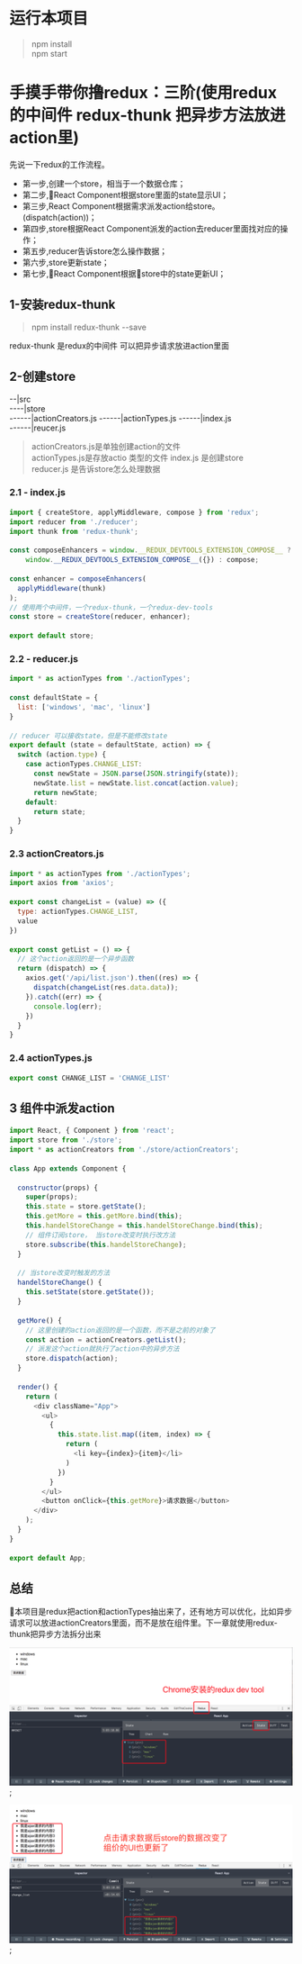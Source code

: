
# 运行本项目
> npm install  
> npm start


# 手摸手带你撸redux：三阶(使用redux 的中间件 redux-thunk 把异步方法放进action里)
先说一下redux的工作流程。
- 第一步,创建一个store，相当于一个数据仓库；
- 第二步,React Component根据store里面的state显示UI；
- 第三步,React Component根据需求派发action给store。(dispatch(action))；
- 第四步,store根据React Component派发的action去reducer里面找对应的操作；
- 第五步,reducer告诉store怎么操作数据；
- 第六步,store更新state；
- 第七步,React Component根据store中的state更新UI；

## 1-安装redux-thunk
> npm install redux-thunk --save

redux-thunk 是redux的中间件 可以把异步请求放进action里面

## 2-创建store
--|src  
----|store  
------|actionCreators.js
------|actionTypes.js
------|index.js  
------|reucer.js

> actionCreators.js是单独创建action的文件  
> actionTypes.js是存放actio 类型的文件
> index.js 是创建store  
> reducer.js 是告诉store怎么处理数据

### 2.1 - index.js
```js
import { createStore, applyMiddleware, compose } from 'redux'; 
import reducer from './reducer';
import thunk from 'redux-thunk';

const composeEnhancers = window.__REDUX_DEVTOOLS_EXTENSION_COMPOSE__ ?   
    window.__REDUX_DEVTOOLS_EXTENSION_COMPOSE__({}) : compose;

const enhancer = composeEnhancers(
  applyMiddleware(thunk)
);
// 使用两个中间件，一个redux-thunk，一个redux-dev-tools
const store = createStore(reducer, enhancer);

export default store;

```

### 2.2 - reducer.js
```js
import * as actionTypes from './actionTypes';

const defaultState = {
  list: ['windows', 'mac', 'linux']
}

// reducer 可以接收state，但是不能修改state
export default (state = defaultState, action) => {
  switch (action.type) {
    case actionTypes.CHANGE_LIST:
      const newState = JSON.parse(JSON.stringify(state));
      newState.list = newState.list.concat(action.value);      
      return newState;
    default:
      return state;
  }
}

```
### 2.3 actionCreators.js
```js
import * as actionTypes from './actionTypes';
import axios from 'axios';

export const changeList = (value) => ({
  type: actionTypes.CHANGE_LIST,
  value
})

export const getList = () => {
  // 这个action返回的是一个异步函数
  return (dispatch) => {
    axios.get('/api/list.json').then((res) => {
      dispatch(changeList(res.data.data));
    }).catch((err) => {
      console.log(err);
    })
  }
}

```

### 2.4 actionTypes.js
```js
export const CHANGE_LIST = 'CHANGE_LIST'
```

## 3 组件中派发action
```js
import React, { Component } from 'react';
import store from './store';
import * as actionCreators from './store/actionCreators';

class App extends Component {

  constructor(props) {
    super(props);
    this.state = store.getState();
    this.getMore = this.getMore.bind(this);
    this.handelStoreChange = this.handelStoreChange.bind(this);
    // 组件订阅store， 当store改变时执行改方法
    store.subscribe(this.handelStoreChange);
  }

  // 当store改变时触发的方法
  handelStoreChange() {
    this.setState(store.getState());
  }

  getMore() {
    // 这里创建的action返回的是一个函数，而不是之前的对象了
    const action = actionCreators.getList();
    // 派发这个action就执行了action中的异步方法
    store.dispatch(action);
  }

  render() {
    return (
      <div className="App">
        <ul>
          {
            this.state.list.map((item, index) => {
              return (
                <li key={index}>{item}</li>
              )
            })
          }
        </ul>
        <button onClick={this.getMore}>请求数据</button>
      </div>
    );
  }
}

export default App;

```

## 总结
本项目是redux把action和actionTypes抽出来了，还有地方可以优化，比如异步请求可以放进actionCreators里面，而不是放在组件里。下一章就使用redux-thunk把异步方法拆分出来

![avatar](./pic/redux1.png);

![avatar](./pic/redux2.png);
